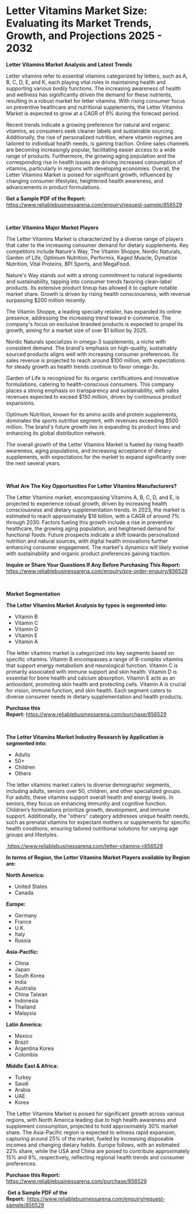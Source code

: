 <p><h1>Letter Vitamins Market Size: Evaluating its Market Trends, Growth, and Projections 2025 - 2032</h1></p><p><strong>Letter Vitamins Market Analysis and Latest Trends</strong></p>
<p><p>Letter vitamins refer to essential vitamins categorized by letters, such as A, B, C, D, E, and K, each playing vital roles in maintaining health and supporting various bodily functions. The increasing awareness of health and wellness has significantly driven the demand for these nutrients, resulting in a robust market for letter vitamins. With rising consumer focus on preventive healthcare and nutritional supplements, the Letter Vitamins Market is expected to grow at a CAGR of 9% during the forecast period.</p><p>Recent trends indicate a growing preference for natural and organic vitamins, as consumers seek cleaner labels and sustainable sourcing. Additionally, the rise of personalized nutrition, where vitamin regimes are tailored to individual health needs, is gaining traction. Online sales channels are becoming increasingly popular, facilitating easier access to a wide range of products. Furthermore, the growing aging population and the corresponding rise in health issues are driving increased consumption of vitamins, particularly in regions with developing economies. Overall, the Letter Vitamins Market is poised for significant growth, influenced by changing consumer lifestyles, heightened health awareness, and advancements in product formulations.</p></p>
<p><strong>Get a Sample PDF of the Report:&nbsp;</strong> <a href="https://www.reliablebusinessarena.com/enquiry/request-sample/856529?utm_campaign=3067&utm_medium=2&utm_source=Github&utm_content=ia&utm_term=19042025&utm_id=letter-vitamins">https://www.reliablebusinessarena.com/enquiry/request-sample/856529</a></p>
<p>&nbsp;</p>
<p><strong>Letter Vitamins Major Market Players</strong></p>
<p><p>The Letter Vitamins Market is characterized by a diverse range of players that cater to the increasing consumer demand for dietary supplements. Key competitors include Nature's Way, The Vitamin Shoppe, Nordic Naturals, Garden of Life, Optimum Nutrition, Performix, Kaged Muscle, Dymatize Nutrition, Vital Proteins, BPI Sports, and MegaFood.</p><p>Nature's Way stands out with a strong commitment to natural ingredients and sustainability, tapping into consumer trends favoring clean-label products. Its extensive product lineup has allowed it to capture notable market share. Growth is driven by rising health consciousness, with revenue surpassing $200 million recently.</p><p>The Vitamin Shoppe, a leading specialty retailer, has expanded its online presence, addressing the increasing trend toward e-commerce. The company's focus on exclusive branded products is expected to propel its growth, aiming for a market size of over $1 billion by 2025.</p><p>Nordic Naturals specializes in omega-3 supplements, a niche with consistent demand. The brand's emphasis on high-quality, sustainably sourced products aligns well with increasing consumer preferences. Its sales revenue is projected to reach around $100 million, with expectations for steady growth as health trends continue to favor omega-3s.</p><p>Garden of Life is recognized for its organic certifications and innovative formulations, catering to health-conscious consumers. This company places a strong emphasis on transparency and sustainability, with sales revenues expected to exceed $150 million, driven by continuous product expansions.</p><p>Optimum Nutrition, known for its amino acids and protein supplements, dominates the sports nutrition segment, with revenues exceeding $500 million. The brand's future growth lies in expanding its product lines and enhancing its global distribution network. </p><p>The overall growth of the Letter Vitamins Market is fueled by rising health awareness, aging populations, and increasing acceptance of dietary supplements, with expectations for the market to expand significantly over the next several years.</p></p>
<p>&nbsp;</p>
<p><strong>What Are The Key Opportunities For Letter Vitamins Manufacturers?</strong></p>
<p><p>The Letter Vitamins market, encompassing Vitamins A, B, C, D, and E, is projected to experience robust growth, driven by increasing health consciousness and dietary supplementation trends. In 2023, the market is estimated to reach approximately $16 billion, with a CAGR of around 7% through 2030. Factors fueling this growth include a rise in preventive healthcare, the growing aging population, and heightened demand for functional foods. Future prospects indicate a shift towards personalized nutrition and natural sources, with digital health innovations further enhancing consumer engagement. The market's dynamics will likely evolve with sustainability and organic product preferences gaining traction.</p></p>
<p><strong>Inquire or Share Your Questions If Any Before Purchasing This Report:</strong> <a href="https://www.reliablebusinessarena.com/enquiry/pre-order-enquiry/856529?utm_campaign=3067&utm_medium=2&utm_source=Github&utm_content=ia&utm_term=19042025&utm_id=letter-vitamins">https://www.reliablebusinessarena.com/enquiry/pre-order-enquiry/856529</a></p>
<p>&nbsp;</p>
<p><strong>Market Segmentation</strong></p>
<p><strong>The Letter Vitamins Market Analysis by types is segmented into:</strong></p>
<p><ul><li>Vitamin B</li><li>Vitamin C</li><li>Vitamin D</li><li>Vitamin E</li><li>Vitamin A</li></ul></p>
<p><p>The letter vitamins market is categorized into key segments based on specific vitamins. Vitamin B encompasses a range of B-complex vitamins that support energy metabolism and neurological function. Vitamin C is primarily associated with immune support and skin health. Vitamin D is essential for bone health and calcium absorption. Vitamin E acts as an antioxidant, promoting skin health and protecting cells. Vitamin A is crucial for vision, immune function, and skin health. Each segment caters to diverse consumer needs in dietary supplementation and health products.</p></p>
<p><strong>Purchase this Report:&nbsp;</strong><a href="https://www.reliablebusinessarena.com/purchase/856529?utm_campaign=3067&utm_medium=2&utm_source=Github&utm_content=ia&utm_term=19042025&utm_id=letter-vitamins">https://www.reliablebusinessarena.com/purchase/856529</a></p>
<p>&nbsp;</p>
<p><strong>The Letter Vitamins Market Industry Research by Application is segmented into:</strong></p>
<p><ul><li>Adults</li><li>50+</li><li>Children</li><li>Others</li></ul></p>
<p><p>The letter vitamins market caters to diverse demographic segments, including adults, seniors over 50, children, and other specialized groups. For adults, these vitamins support overall health and energy levels. In seniors, they focus on enhancing immunity and cognitive function. Children’s formulations prioritize growth, development, and immune support. Additionally, the "others" category addresses unique health needs, such as prenatal vitamins for expectant mothers or supplements for specific health conditions, ensuring tailored nutritional solutions for varying age groups and lifestyles.</p></p>
<p><a href="https://www.reliablebusinessarena.com/letter-vitamins-r856529?utm_campaign=3067&utm_medium=2&utm_source=Github&utm_content=ia&utm_term=19042025&utm_id=letter-vitamins">&nbsp;https://www.reliablebusinessarena.com/letter-vitamins-r856529</a></p>
<p><strong>In terms of Region, the Letter Vitamins Market Players available by Region are:</strong></p>
<p>
    <p> <strong> North America: </strong>
        <ul>
            <li>United States</li>
            <li>Canada</li>
        </ul>
        </p> 
    <p> <strong> Europe: </strong>
        <ul>
            <li>Germany</li>
            <li>France</li>
            <li>U.K.</li>
            <li>Italy</li>
            <li>Russia</li>
        </ul>
        </p> 
    <p> <strong> Asia-Pacific: </strong>
        <ul>
            <li>China</li>
            <li>Japan</li>
            <li>South Korea</li>
            <li>India</li>
            <li>Australia</li>
            <li>China Taiwan</li>
            <li>Indonesia</li>
            <li>Thailand</li>
            <li>Malaysia</li>
        </ul>
        </p> 
    <p> <strong> Latin America: </strong>
        <ul>
            <li>Mexico</li>
            <li>Brazil</li>
            <li>Argentina Korea</li>
            <li>Colombia</li>
        </ul>
        </p> 
    <p> <strong> Middle East & Africa: </strong>
        <ul>
            <li>Turkey</li>
            <li>Saudi</li>
            <li>Arabia</li>
            <li>UAE</li>
            <li>Korea</li>
        </ul>
    </p>
    </p>
<p><p>The Letter Vitamins Market is poised for significant growth across various regions, with North America leading due to high health awareness and supplement consumption, projected to hold approximately 30% market share. The Asia-Pacific region is expected to witness rapid expansion, capturing around 25% of the market, fueled by increasing disposable incomes and changing dietary habits. Europe follows, with an estimated 22% share, while the USA and China are poised to contribute approximately 15% and 8%, respectively, reflecting regional health trends and consumer preferences.</p></p>
<p><strong>Purchase this Report: </strong><a href="https://www.reliablebusinessarena.com/purchase/856529?utm_campaign=3067&utm_medium=2&utm_source=Github&utm_content=ia&utm_term=19042025&utm_id=letter-vitamins">https://www.reliablebusinessarena.com/purchase/856529</a></p>
<p>&nbsp;<strong>Get a Sample PDF of the Report:&nbsp;&nbsp;</strong><a href="https://www.reliablebusinessarena.com/enquiry/request-sample/856529?utm_campaign=3067&utm_medium=2&utm_source=Github&utm_content=ia&utm_term=19042025&utm_id=letter-vitamins">https://www.reliablebusinessarena.com/enquiry/request-sample/856529</a></p>
<p><strong></strong></p>
<p><p></p><p></p><p></p></p>